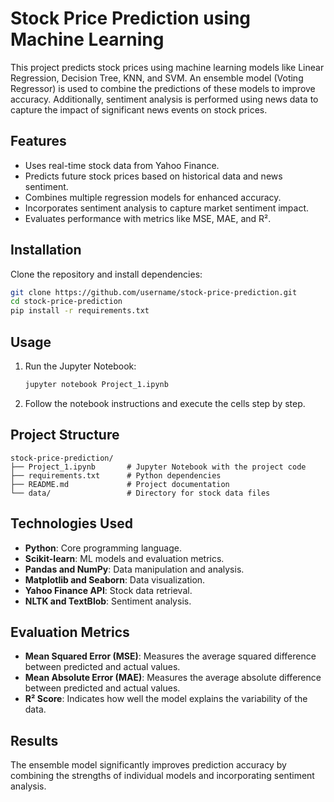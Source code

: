 # Stock Price Prediction using Machine Learning

This project predicts stock prices using machine learning models like Linear Regression, Decision Tree, KNN, and SVM. An ensemble model (Voting Regressor) is used to combine the predictions of these models to improve accuracy. Additionally, sentiment analysis is performed using news data to capture the impact of significant news events on stock prices.

## Features
- Uses real-time stock data from Yahoo Finance.
- Predicts future stock prices based on historical data and news sentiment.
- Combines multiple regression models for enhanced accuracy.
- Incorporates sentiment analysis to capture market sentiment impact.
- Evaluates performance with metrics like MSE, MAE, and R².

## Installation
Clone the repository and install dependencies:
```bash
git clone https://github.com/username/stock-price-prediction.git
cd stock-price-prediction
pip install -r requirements.txt
```

## Usage
1. Run the Jupyter Notebook:
   ```bash
   jupyter notebook Project_1.ipynb
   ```
2. Follow the notebook instructions and execute the cells step by step.

## Project Structure
```
stock-price-prediction/
├── Project_1.ipynb       # Jupyter Notebook with the project code
├── requirements.txt      # Python dependencies
├── README.md             # Project documentation
└── data/                 # Directory for stock data files
```

## Technologies Used
- **Python**: Core programming language.
- **Scikit-learn**: ML models and evaluation metrics.
- **Pandas and NumPy**: Data manipulation and analysis.
- **Matplotlib and Seaborn**: Data visualization.
- **Yahoo Finance API**: Stock data retrieval.
- **NLTK and TextBlob**: Sentiment analysis.

## Evaluation Metrics
- **Mean Squared Error (MSE)**: Measures the average squared difference between predicted and actual values.
- **Mean Absolute Error (MAE)**: Measures the average absolute difference between predicted and actual values.
- **R² Score**: Indicates how well the model explains the variability of the data.

## Results
The ensemble model significantly improves prediction accuracy by combining the strengths of individual models and incorporating sentiment analysis.

